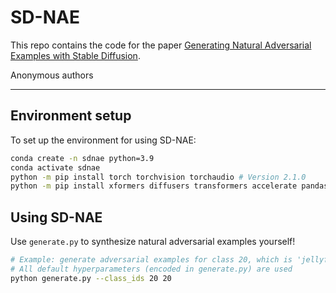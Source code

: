 # SD-NAE

This repo contains the code for the paper [Generating Natural Adversarial Examples with Stable Diffusion]().

Anonymous authors

---

## Environment setup

To set up the environment for using SD-NAE:

```bash
conda create -n sdnae python=3.9
conda activate sdnae
python -m pip install torch torchvision torchaudio # Version 2.1.0
python -m pip install xformers diffusers transformers accelerate pandas
```

## Using SD-NAE

Use `generate.py` to synthesize natural adversarial examples yourself!

```bash
# Example: generate adversarial examples for class 20, which is 'jellyfish'
# All default hyperparameters (encoded in generate.py) are used
python generate.py --class_ids 20 20
```